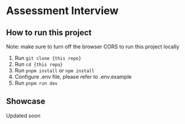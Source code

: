 # Assessment Interview

## How to run this project
Note: make sure to turn off the browser CORS to run this project locally

1. Run `git clone {this repo}`
2. Run `cd {this repo}`
3. Run `pnpm install` or `npm install`
4. Configure .env file, please refer to .env.example
5. Run `pnpm run dev`

## Showcase
Updated soon
